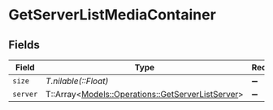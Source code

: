 # GetServerListMediaContainer


## Fields

| Field                                                                                               | Type                                                                                                | Required                                                                                            | Description                                                                                         | Example                                                                                             |
| --------------------------------------------------------------------------------------------------- | --------------------------------------------------------------------------------------------------- | --------------------------------------------------------------------------------------------------- | --------------------------------------------------------------------------------------------------- | --------------------------------------------------------------------------------------------------- |
| `size`                                                                                              | *T.nilable(::Float)*                                                                                | :heavy_minus_sign:                                                                                  | N/A                                                                                                 | 1                                                                                                   |
| `server`                                                                                            | T::Array<[Models::Operations::GetServerListServer](../../models/operations/getserverlistserver.md)> | :heavy_minus_sign:                                                                                  | N/A                                                                                                 |                                                                                                     |